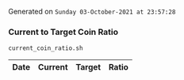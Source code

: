 Generated on `Sunday 03-October-2021 at 23:57:28`

### Current to Target Coin Ratio
`current_coin_ratio.sh`

Date|Current|Target|Ratio
---|---|---|---
